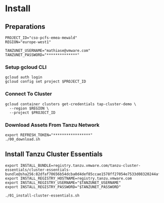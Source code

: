 # Install

## Preparations
```
PROJECT_ID="cso-pcfs-emea-mewald"
REGION="europe-west1"

TANZUNET_USERNAME="mathiase@vmware.com"
TANZUNET_PASSWORD="**************"
```

### Setup gcloud CLI
```
gcloud auth login
gcloud config set project $PROJECT_ID
```
### Connect To Cluster
```
gcloud container clusters get-credentials tap-cluster-demo \
  --region $REGION \
  --project $PROJECT_ID
```

### Download Assets From Tanzu Network
```
export REFRESH_TOKEN="*****************"
./00_download.sh
```

## Install Tanzu Cluster Essentials

```
export INSTALL_BUNDLE=registry.tanzu.vmware.com/tanzu-cluster-essentials/cluster-essentials-bundle@sha256:82dfaf70656b54dcba0d4def85ccae1578ff27054e7533d08320244af7fb0343
export INSTALL_REGISTRY_HOSTNAME=registry.tanzu.vmware.com
export INSTALL_REGISTRY_USERNAME="$TANZUNET_USERNAME"
export INSTALL_REGISTRY_PASSWORD="$TANZUNET_PASSWORD"

./01_install-cluster-essentials.sh
```
